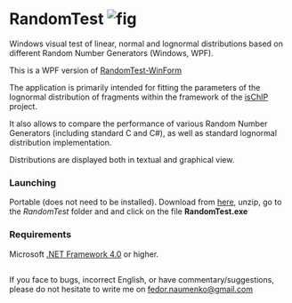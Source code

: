 # RandomTest ![fig](RandomTestWPF_solution/RandomTestWPF/RandomTestWPF.ico)
Windows visual test of linear, normal and lognormal distributions based on different Random Number Generators (Windows, WPF).

This is a WPF version of [RandomTest-WinForm](https://github.com/fnaumenko/RandomTest-Win)

The application is primarily intended for fitting the parameters of the lognormal distribution of fragments 
within the framework of the [isChIP](https://github.com/fnaumenko/isChIP) project.

It also allows to compare the performance of various Random Number Generators (including standard C and C#), 
as well as standard lognormal distribution implementation.

Distributions are displayed both in textual and graphical view.

### Launching
Portable (does not need to be installed). 
Download from [here](https://github.com/fnaumenko/RandomTest-WPF/releases/download/1.0.0/RandomTestWPF-Windows-x64.zip), 
unzip, go to the *RandomTest* folder and and click on the file **RandomTest.exe**

### Requirements
Microsoft [.NET Framework 4.0](https://www.microsoft.com/en-us/download/details.aspx?id=17718) or higher.

##
If you face to bugs, incorrect English, or have commentary/suggestions, please do not hesitate to write me on fedor.naumenko@gmail.com
